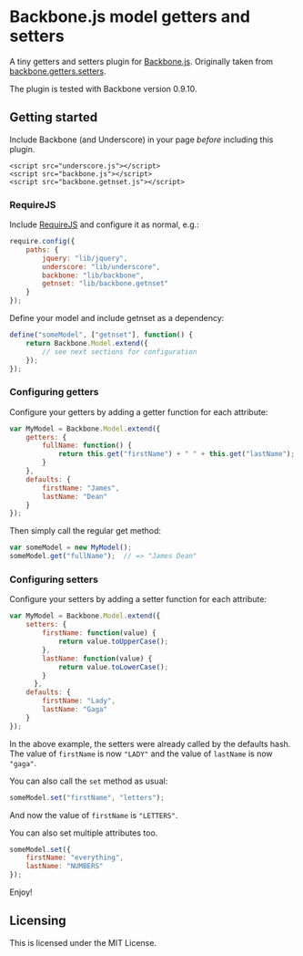 Backbone.js model getters and setters
=====================================

A tiny getters and setters plugin for [Backbone.js](http://documentcloud.github.com/backbone). Originally taken from [backbone.getters.setters](https://github.com/berzniz/backbone.getters.setters).

The plugin is tested with Backbone version 0.9.10.

## Getting started

Include Backbone (and Underscore) in your page _before_ including this plugin.

    <script src="underscore.js"></script>
    <script src="backbone.js"></script>
    <script src="backbone.getnset.js"></script>

### RequireJS

Include [RequireJS](http://requirejs.org) and configure it as normal, e.g.:

```javascript
require.config({
    paths: {
        jquery: "lib/jquery",
        underscore: "lib/underscore",
        backbone: "lib/backbone",
        getnset: "lib/backbone.getnset"
    }
});
```

Define your model and include getnset as a dependency:
```javascript
define("someModel", ["getnset"], function() {
    return Backbone.Model.extend({
        // see next sections for configuration
    });
});
```

### Configuring getters

Configure your getters by adding a getter function for each attribute:

```js
var MyModel = Backbone.Model.extend({
    getters: {
        fullName: function() {
            return this.get("firstName") + " " + this.get("lastName");
        }
    },
    defaults: {
        firstName: "James",
        lastName: "Dean"
    }
});
```

Then simply call the regular get method:

```js
var someModel = new MyModel();
someModel.get("fullName");  // => "James Dean"
```

### Configuring setters

Configure your setters by adding a setter function for each attribute:

```js
var MyModel = Backbone.Model.extend({
    setters: {
        firstName: function(value) {
            return value.toUpperCase();
        },
        lastName: function(value) {
            return value.toLowerCase();
        }
      },
    defaults: {
        firstName: "Lady",
        lastName: "Gaga"
    }
});
```

In the above example, the setters were already called by the defaults hash. The value of `firstName` is now `"LADY"` and the value of `lastName` is now `"gaga"`.

You can also call the `set` method as usual:

```js
someModel.set("firstName", "letters");
```

And now the value of `firstName` is `"LETTERS"`.

You can also set multiple attributes too.

```js
someModel.set({
    firstName: "everything",
    lastName: "NUMBERS"
});
```

Enjoy!


## Licensing

This is licensed under the MIT License.
